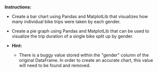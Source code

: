 **Instructions:**

  * Create a bar chart using Pandas and MatplotLib that visualizes how many individual bike trips were taken by each gender.

  * Create a pie graph using Pandas and MatplotLib that can be used to visualize the trip duration of a single bike split up by gender.

* **Hint:**

  * There is a buggy value stored within the "gender" column of the original DataFrame. In order to create an accurate chart, this value will need to be found and removed.